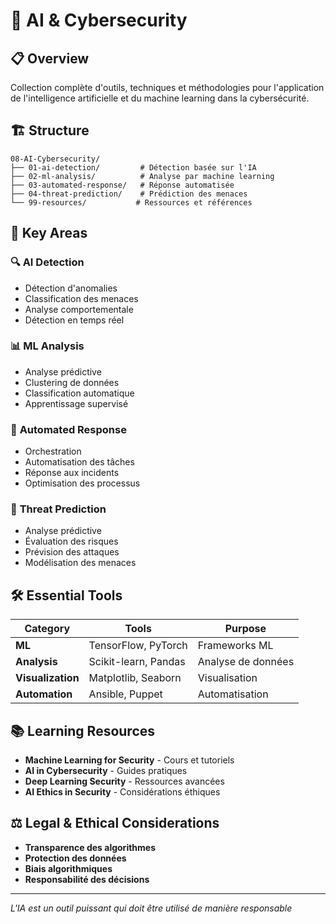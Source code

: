 # 🤖 AI & Cybersecurity

## 📋 Overview

Collection complète d'outils, techniques et méthodologies pour l'application de l'intelligence artificielle et du machine learning dans la cybersécurité.

## 🏗️ Structure

```
08-AI-Cybersecurity/
├── 01-ai-detection/         # Détection basée sur l'IA
├── 02-ml-analysis/          # Analyse par machine learning
├── 03-automated-response/   # Réponse automatisée
├── 04-threat-prediction/    # Prédiction des menaces
└── 99-resources/           # Ressources et références
```

## 🎯 Key Areas

### 🔍 **AI Detection**
- Détection d'anomalies
- Classification des menaces
- Analyse comportementale
- Détection en temps réel

### 📊 **ML Analysis**
- Analyse prédictive
- Clustering de données
- Classification automatique
- Apprentissage supervisé

### 🤖 **Automated Response**
- Orchestration
- Automatisation des tâches
- Réponse aux incidents
- Optimisation des processus

### 🔮 **Threat Prediction**
- Analyse prédictive
- Évaluation des risques
- Prévision des attaques
- Modélisation des menaces

## 🛠️ Essential Tools

| Category | Tools | Purpose |
|----------|-------|----------|
| **ML** | TensorFlow, PyTorch | Frameworks ML |
| **Analysis** | Scikit-learn, Pandas | Analyse de données |
| **Visualization** | Matplotlib, Seaborn | Visualisation |
| **Automation** | Ansible, Puppet | Automatisation |

## 📚 Learning Resources

- **Machine Learning for Security** - Cours et tutoriels
- **AI in Cybersecurity** - Guides pratiques
- **Deep Learning Security** - Ressources avancées
- **AI Ethics in Security** - Considérations éthiques

## ⚖️ Legal & Ethical Considerations

- **Transparence des algorithmes**
- **Protection des données**
- **Biais algorithmiques**
- **Responsabilité des décisions**

---

*L'IA est un outil puissant qui doit être utilisé de manière responsable* 